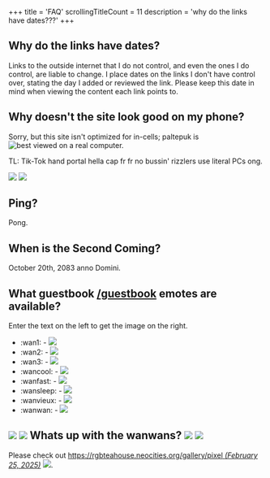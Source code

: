 +++
title               = 'FAQ'
scrollingTitleCount = 11
description         = 'why do the links have dates???'
+++

## Why do the links have dates?

Links to the outside internet that I do not control, and even the ones I do
control, are liable to change. I place dates on the links I don't have control
over, stating the day I added or reviewed the link. Please keep this date in
mind when viewing the content each link points to.

## Why doesn't the site look good on my phone?

Sorry, but this site isn't optimized for in-cells; paltepuk is
![best viewed on a real computer.](/web-buttons/best-viewed-on-a-real-computer.webp)

TL: Tik-Tok hand portal hella cap fr fr no bussin' rizzlers use literal PCs ong.

![](/web-buttons/best-viewed-with-a-computer.gif)
![](/web-buttons/dont-be-a-phone-chump.webp)

## Ping?

Pong.

## When is the Second Coming?

October 20th, 2083 anno Domini.

## What guestbook [/guestbook](/guestbook/) emotes are available?

Enter the text on the left to get the image on the right.

- :wan1: - ![](/wanwan/1.gif)
- :wan2: - ![](/wanwan/2.gif)
- :wan3: - ![](/wanwan/3.gif)
- :wancool: - ![](/wanwan/cool.webp)
- :wanfast: - ![](/wanwan/fast.gif)
- :wansleep: - ![](/wanwan/sleep.gif)
- :wanvieux: - ![](/wanwan/vieux.webp)
- :wanwan: - ![](/wanwan/wan.webp)

## ![](/wanwan/1.gif) ![](/wanwan/2.gif) Whats up with the wanwans? ![](/wanwan/2.gif) ![](/wanwan/3.gif)

Please check out
[https://rgbteahouse.neocities.org/gallery/pixel *(February 25, 2025)*](https://rgbteahouse.neocities.org/gallery/pixel)
![](/wanwan/cool.webp).
